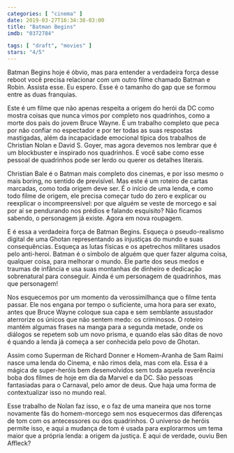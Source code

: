 ```yaml
---
categories: [ "cinema" ]
date: 2019-03-27T16:34:38-03:00
title: "Batman Begins"
imdb: "0372784"

tags: [ "draft", "movies" ]
stars: "4/5"
---
```

Batman Begins hoje é óbvio, mas para entender a verdadeira força desse reboot você precisa relacionar com um outro filme chamado Batman e Robin. Assista esse. Eu espero. Esse é o tamanho do gap que se formou entre as duas franquias.

Este é um filme que não apenas respeita a origem do herói da DC como mostra coisas que nunca vimos por completo nos quadrinhos, como a morte dos pais do jovem Bruce Wayne. É um trabalho completo que peca por não confiar no espectador e por ter todas as suas respostas mastigadas, além da incapacidade emocional típica dos trabalhos de Christian Nolan e David S. Goyer, mas agora devemos nos lembrar que é um blockbuster e inspirado nos quadrinhos. E você sabe como esse pessoal de quadrinhos pode ser lerdo ou querer os detalhes literais.

Christian Bale é o Batman mais completo dos cinemas, e por isso mesmo o mais boring, no sentido de previsível. Mas este é um roteiro de cartas marcadas, como toda origem deve ser. É o início de uma lenda, e como todo filme de origem, ele precisa começar tudo do zero e explicar ou reexplicar o incompreensível: por que alguém se veste de morcego e sai por aí se pendurando nos prédios e falando esquisito? Não ficamos sabendo, o personagem já existe. Agora em nova roupagem.

E é essa a verdadeira força de Batman Begins. Esqueça o pseudo-realismo digital de uma Ghotan representando as injustiças do mundo e suas consequências. Esqueça as lutas físicas e os apetrechos militares usados pelo anti-heroi. Batman é o símbolo de alguém que quer fazer alguma coisa, qualquer coisa, para melhorar o mundo. Ele parte dos seus medos e traumas de infância e usa suas montanhas de dinheiro e dedicação sobrenatural para conseguir. Ainda é um personagem de quadrinhos, mas que personagem!

Nos esquecemos por um momento da verossimilhança que o filme tenta passar. Ele nos engana por tempo o suficiente, uma hora para ser exato, antes que Bruce Wayne coloque sua capa e sem semblante assustador aterrorize os únicos que não sentem medo: os criminosos. O roteiro mantém algumas frases na manga para a segunda metade, onde os diálogos se repetem sob um novo prisma, e quando elas são ditas de novo é quando a lenda já começa a ser conhecida pelo povo de Ghotan.

Assim como Superman de Richard Donner e Homem-Aranha de Sam Raimi nasce uma lenda do Cinema, e não rimos dela, mas com ela. Essa é a mágica de super-heróis bem desenvolvidos sem toda aquela reverência boba dos filmes de hoje em dia da Marvel e da DC. São pessoas fantasiadas para o Carnaval, pelo amor de deus. Que haja uma forma de contextualizar isso no mundo real.

Esse trabalho de Nolan faz isso, e o faz de uma maneira que nos torne novamente fãs do homem-morcego sem nos esquecermos das diferenças de tom com os antecessores ou dos quadrinhos. O universo de heróis permite isso, e aqui a mudança de tom é usada para explorarmos um tema maior que a própria lenda: a origem da justiça. E aqui de verdade, ouviu Ben Affleck?
